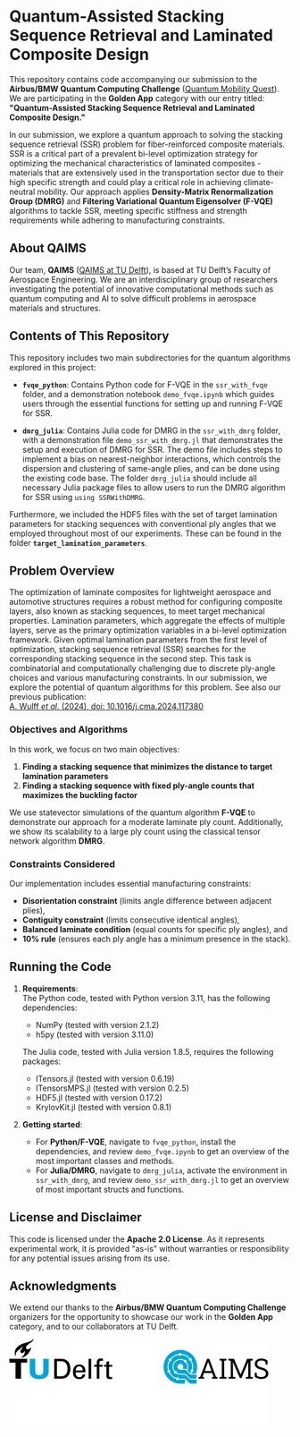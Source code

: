 # **Quantum-Assisted Stacking Sequence Retrieval and Laminated Composite Design**

This repository contains code accompanying our submission to the **Airbus/BMW Quantum Computing Challenge** ([Quantum Mobility Quest](https://qcc.thequantuminsider.com/)). We are participating in the **Golden App** category with our entry titled: **"Quantum-Assisted Stacking Sequence Retrieval and Laminated Composite Design."**

In our submission, we explore a quantum approach to solving the stacking sequence retrieval (SSR) problem for fiber-reinforced composite materials. SSR is a critical part of a prevalent bi-level optimization strategy for optimizing the mechanical characteristics of laminated composites - materials that are extensively used in the transportation sector due to their high specific strength and could play a critical role in achieving climate-neutral mobility. Our approach applies **Density-Matrix Renormalization Group (DMRG)** and **Filtering Variational Quantum Eigensolver (F-VQE)** algorithms to tackle SSR, meeting specific stiffness and strength requirements while adhering to manufacturing constraints.

## About QAIMS

Our team, **QAIMS** ([QAIMS at TU Delft](https://www.tudelft.nl/lr/qaims)), is based at TU Delft’s Faculty of Aerospace Engineering. We are an interdisciplinary group of researchers investigating the potential of innovative computational methods such as quantum computing and AI to solve
difficult problems in aerospace materials and structures.

## Contents of This Repository

This repository includes two main subdirectories for the quantum algorithms explored in this project:

- **`fvqe_python`**: Contains Python code for F-VQE in the `ssr_with_fvqe` folder, and a demonstration notebook `demo_fvqe.ipynb` which guides users through the essential functions for setting up and running F-VQE for SSR.

- **`dmrg_julia`**: Contains Julia code for DMRG in the `ssr_with_dmrg` folder, with a demonstration file `demo_ssr_with_dmrg.jl` that demonstrates the setup and execution of DMRG for SSR. The demo file includes steps to implement a bias on nearest-neighbor interactions, which controls the dispersion and clustering of same-angle plies, and can be done using the existing code base. The folder `dmrg_julia` should include all necessary Julia package files to allow users to run the DMRG algorithm for SSR using `using SSRWithDMRG`.

Furthermore, we included the HDF5 files with the set of target lamination parameters for stacking sequences with conventional ply angles that we employed throughout most of our experiments. These can be found in the folder **`target_lamination_parameters`**.

## Problem Overview

The optimization of laminate composites for lightweight aerospace and automotive structures requires a robust method for configuring composite layers, also known as stacking sequences, to meet target mechanical properties. Lamination parameters, which aggregate the effects of multiple layers, serve as the primary optimization variables in a bi-level optimization framework. Given optimal lamination parameters from the first level of optimization, stacking sequence retrieval (SSR) searches for the corresponding stacking sequence in the second step. This task is combinatorial and computationally challenging due to discrete ply-angle choices and various manufacturing constraints. In our submission, we explore the potential of quantum algorithms for this problem. See also our previous publication:  
[A. Wulff *et al.* (2024), doi: 10.1016/j.cma.2024.117380](https://doi.org/10.1016/j.cma.2024.117380)

### Objectives and Algorithms

In this work, we focus on two main objectives:
1. **Finding a stacking sequence that minimizes the distance to target lamination parameters**
2. **Finding a stacking sequence with fixed ply-angle counts that maximizes the buckling factor**

We use statevector simulations of the quantum algorithm **F-VQE** to demonstrate our approach for a moderate laminate ply count. Additionally, we show its scalability to a large ply count using the classical tensor network algorithm **DMRG**.

### Constraints Considered

Our implementation includes essential manufacturing constraints:
- **Disorientation constraint** (limits angle difference between adjacent plies),
- **Contiguity constraint** (limits consecutive identical angles),
- **Balanced laminate condition** (equal counts for specific ply angles), and
- **10% rule** (ensures each ply angle has a minimum presence in the stack).

## Running the Code

1. **Requirements**:  
   The Python code, tested with Python version 3.11, has the following dependencies:
   - NumPy (tested with version 2.1.2)
   - h5py (tested with version 3.11.0)  

   The Julia code, tested with Julia version 1.8.5, requires the following packages:
   - ITensors.jl (tested with version 0.6.19)
   - ITensorsMPS.jl (tested with version 0.2.5)
   - HDF5.jl (tested with version 0.17.2)
   - KrylovKit.jl (tested with version 0.8.1)

2. **Getting started**:
   - For **Python/F-VQE**, navigate to `fvqe_python`, install the dependencies, and review `demo_fvqe.ipynb` to get an overview of the most important classes and methods.
   - For **Julia/DMRG**, navigate to `dmrg_julia`, activate the environment in `ssr_with_dmrg`, and review `demo_ssr_with_dmrg.jl` to get an overview of most important structs and functions. 

## License and Disclaimer

This code is licensed under the **Apache 2.0 License**. As it represents experimental work, it is provided "as-is" without warranties or responsibility for any potential issues arising from its use.

## Acknowledgments

We extend our thanks to the **Airbus/BMW Quantum Computing Challenge** organizers for the opportunity to showcase our work in the **Golden App** category, and to our collaborators at TU Delft.

![TUD and QAIMS logos](img/logos_tud_qaims.png#gh-light-mode-only)
![TUD and QAIMS logos](img/logos_white_tud_qaims.png#gh-dark-mode-only)